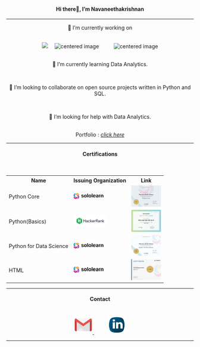 <h4 align="center"> Hi there👋, I’m Navaneethakrishnan</h4>
<hr>
<div align="center">
  <p align+"center">🔭 I’m currently working on </p> <br>
  <img src="https://freepngimg.com/thumb/python_logo/5-2-python-logo-png-image.png" height="45" />&emsp;
  <img src="https://www.freeiconspng.com/uploads/c--logo-icon-0.png" width="50" alt="centered image" /> &emsp; &emsp;
  <img src="https://www.freeiconspng.com/uploads/sql-database-icon-png-17.png" width="50"  alt="centered image" />
</div>
<br>
 
<p align="center">🌱 I’m currently learning Data Analytics.</p>
<br>
<p align="center">👯 I’m looking to collaborate on open source projects written in Python and SQL.</p>  
<br>
<p align="center">🤔 I’m looking for help with Data Analytics.</p>  
<br>  
<div align="center" >Portfolio : 
  <a align="center" href="https://knavee12345.github.io/portfolio/"><i>click here</i></a>
</div>
<hr>
<div align="center">
  <h4 align="center">Certifications</h4><br>
  <table style="width:100%" align="center">
  <tr>
    <th>Name</th>
    <th>Issuing Organization</th>
    <th>Link</th>
  </tr>
  <tr>
    <td>Python Core</td>
    <td><img src="https://raw.githubusercontent.com/knavee12345/portfolio/9215032bc41b40fe221cc322caf397ec916a0da0/Icons/SoloLearn_logo.svg" width="80" /></td>
    <td><a href="https://github.com/knavee12345/knavee12345/blob/main/Certifications/Python%20Core-SoloLearn.png?raw=true"><img src="https://github.com/knavee12345/knavee12345/blob/main/Certifications/Python%20Core-SoloLearn.png?raw=true" width="80" /></a</td>
  </tr>
  <tr>
    <td>Python(Basics)</td>
    <td><img src="https://github.com/knavee12345/portfolio/blob/main/Icons/Hacker%20Rank.png?raw=true" width="90" /></td>
    <td><a href="https://github.com/knavee12345/knavee12345/blob/main/Certifications/Python(Basics)-HackerRank.png?raw=true"><img src="https://github.com/knavee12345/knavee12345/blob/main/Certifications/Python(Basics)-HackerRank.png?raw=true" width="80"/></a></td>
  </tr>
  <tr>
    <td>Python for Data Science</td>
    <td><img src="https://raw.githubusercontent.com/knavee12345/portfolio/9215032bc41b40fe221cc322caf397ec916a0da0/Icons/SoloLearn_logo.svg" width="80" /></td>
    <td><a href="https://github.com/knavee12345/knavee12345/blob/main/Certifications/Python%20for%20Data%20Science--SoloLearn.png?raw=true"><img src="https://github.com/knavee12345/knavee12345/blob/main/Certifications/Python%20for%20Data%20Science--SoloLearn.png?raw=true" width="80"/></a></td>
  </tr>
  <tr>
    <td>HTML</td>
    <td><img src="https://raw.githubusercontent.com/knavee12345/portfolio/9215032bc41b40fe221cc322caf397ec916a0da0/Icons/SoloLearn_logo.svg" width="80" /></td>
    <td><a href="https://github.com/knavee12345/knavee12345/blob/main/Certifications/HTML-SoloLearn.jpg?raw=true"><img src="https://github.com/knavee12345/knavee12345/blob/main/Certifications/HTML-SoloLearn.jpg?raw=true" width="80"/></a></td>
  </tr>
  </table>
</div>
<hr>
<div  align="center">
  <h4  align="center" >Contact</h4><br>
  <a align="center" href="mailto:navaneethakrishnang99@gmail.com?subject=Mail From GitHub">
    <img src="https://github.com/knavee12345/portfolio/blob/main/Icons/gmail.png?raw=true" height="50" alt="centered image"/>
  </a> &emsp; &emsp;
 <a  align="center" href="http://www.linkedin.com/in/navaneethakrishnan-g-877a04202">
  <img src="https://github.com/knavee12345/portfolio/blob/main/Icons/linkedin.png?raw=true" height="50" alt="centered image" />
  </a>
</div>
<hr>
